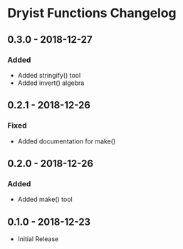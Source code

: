 # Dryist Functions Changelog

## 0.3.0 - 2018-12-27

### Added

- Added stringify() tool
- Added invert() algebra

## 0.2.1 - 2018-12-26

### Fixed

- Added documentation for make()

## 0.2.0 - 2018-12-26

### Added

- Added make() tool

## 0.1.0 - 2018-12-23

- Initial Release
